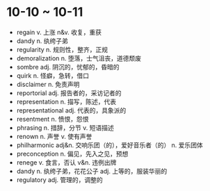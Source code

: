 # 10-10 ~ 10-11

- regain v. 上涨 n&v. 收复，重获
- dandy n. 纨绔子弟
- regularity n. 规则性，整齐，正规
- demoralization n. 堕落，士气沮丧，道德颓废
- sombre adj. 阴沉的，忧郁的，昏暗的
- quirk n. 怪癖，急转，借口
- disclaimer n. 免责声明
- reportorial adj. 报告者的，采访记者的
- representation n. 描写，陈述，代表
- representational adj. 代表的，具象派的
- resentment n. 愤恨，怨恨
- phrasing n. 措辞，分节 v. 短语描述
- renown n. 声誉 v. 使有声誉
- philharmonic adj&n. 交响乐团（的），爱好音乐者（的） n. 爱乐团体
- preconception n. 偏见，先入之见，预想
- renege v. 食言，否认 v&n. 违例出牌
- dandy n. 纨绔子弟，花花公子 adj. 上等的，服装华丽的
- regulatory adj. 管理的，调整的
